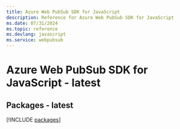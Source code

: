 ```yaml
---
title: Azure Web PubSub SDK for JavaScript
description: Reference for Azure Web PubSub SDK for JavaScript
ms.date: 07/31/2024
ms.topic: reference
ms.devlang: javascript
ms.service: webpubsub
---
```

# Azure Web PubSub SDK for JavaScript - latest
## Packages - latest
[!INCLUDE [packages](web-pubsub-index.md)]